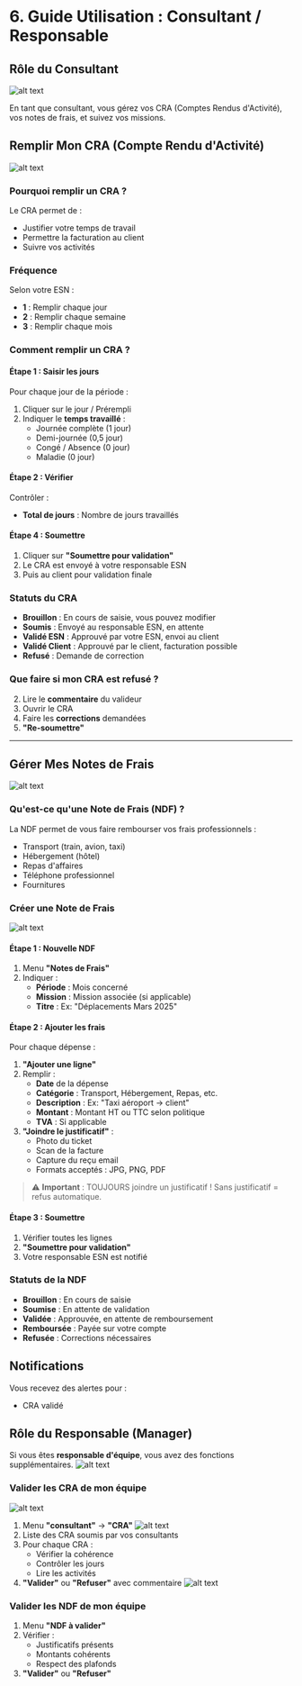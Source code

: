 # 6. Guide Utilisation : Consultant / Responsable

## Rôle du Consultant
![alt text](image-17.png)

En tant que consultant, vous gérez vos CRA (Comptes Rendus d'Activité), vos notes de frais, et suivez vos missions.



## Remplir Mon CRA (Compte Rendu d'Activité)
![alt text](image-18.png)
### Pourquoi remplir un CRA ?
Le CRA permet de :
- Justifier votre temps de travail
- Permettre la facturation au client
- Suivre vos activités

### Fréquence
Selon votre ESN :
- **1** : Remplir chaque jour
- **2** : Remplir chaque semaine
- **3** : Remplir chaque mois

### Comment remplir un CRA ?

#### Étape 1 : Saisir les jours
Pour chaque jour de la période :
1. Cliquer sur le jour / Prérempli
2. Indiquer le **temps travaillé** :
   -  Journée complète (1 jour)
   -  Demi-journée (0,5 jour)
   -  Congé / Absence (0 jour)
   -  Maladie (0 jour)

#### Étape 2 : Vérifier
Contrôler :
- **Total de jours** : Nombre de jours travaillés

#### Étape 4 : Soumettre
1. Cliquer sur **"Soumettre pour validation"**
2. Le CRA est envoyé à votre responsable ESN
3. Puis au client pour validation finale

### Statuts du CRA
-  **Brouillon** : En cours de saisie, vous pouvez modifier
- **Soumis** : Envoyé au responsable ESN, en attente
-  **Validé ESN** : Approuvé par votre ESN, envoi au client
-  **Validé Client** : Approuvé par le client, facturation possible
-  **Refusé** : Demande de correction

### Que faire si mon CRA est refusé ?
2. Lire le **commentaire** du valideur
3. Ouvrir le CRA
4. Faire les **corrections** demandées
5. **"Re-soumettre"**

---

## Gérer Mes Notes de Frais
![alt text](image-19.png)
### Qu'est-ce qu'une Note de Frais (NDF) ?
La NDF permet de vous faire rembourser vos frais professionnels :
- Transport (train, avion, taxi)
- Hébergement (hôtel)
- Repas d'affaires
- Téléphone professionnel
- Fournitures

### Créer une Note de Frais
![alt text](image-20.png)
#### Étape 1 : Nouvelle NDF
1. Menu **"Notes de Frais"** 
2. Indiquer :
   - **Période** : Mois concerné
   - **Mission** : Mission associée (si applicable)
   - **Titre** : Ex: "Déplacements Mars 2025"

#### Étape 2 : Ajouter les frais
Pour chaque dépense :
1. **"Ajouter une ligne"**
2. Remplir :
   - **Date** de la dépense
   - **Catégorie** : Transport, Hébergement, Repas, etc.
   - **Description** : Ex: "Taxi aéroport -> client"
   - **Montant** : Montant HT ou TTC selon politique
   - **TVA** : Si applicable
3. **"Joindre le justificatif"** :
   - Photo du ticket
   - Scan de la facture
   - Capture du reçu email
   - Formats acceptés : JPG, PNG, PDF

> ⚠️ **Important** : TOUJOURS joindre un justificatif ! Sans justificatif = refus automatique.

#### Étape 3 : Soumettre
1. Vérifier toutes les lignes
2. **"Soumettre pour validation"**
3. Votre responsable ESN est notifié

### Statuts de la NDF
- **Brouillon** : En cours de saisie
- **Soumise** : En attente de validation
- **Validée** : Approuvée, en attente de remboursement
- **Remboursée** : Payée sur votre compte
- **Refusée** : Corrections nécessaires

## Notifications

Vous recevez des alertes pour :
- CRA validé


##  Rôle du Responsable (Manager)

Si vous êtes **responsable d'équipe**, vous avez des fonctions supplémentaires.
![alt text](image-21.png)
### Valider les CRA de mon équipe
![alt text](image-22.png)
1. Menu **"consultant"** → **"CRA"**
![alt text](image-23.png)
2. Liste des CRA soumis par vos consultants
3. Pour chaque CRA :
   - Vérifier la cohérence
   - Contrôler les jours
   - Lire les activités
4. **"Valider"** ou **"Refuser"** avec commentaire
![alt text](image-24.png)
### Valider les NDF de mon équipe
1. Menu **"NDF à valider"**
2. Vérifier :
   - Justificatifs présents
   - Montants cohérents
   - Respect des plafonds
3. **"Valider"** ou **"Refuser"**


